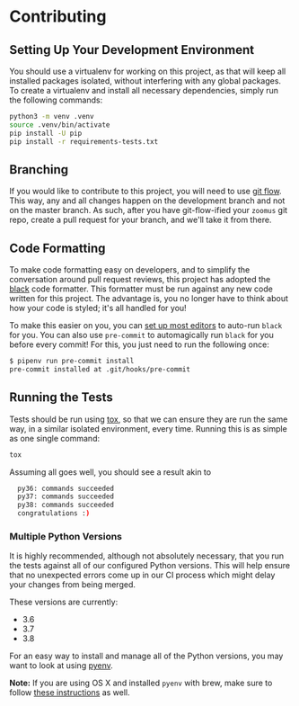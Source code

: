 # Contributing

## Setting Up Your Development Environment

You should use a virtualenv for working on this project, as that will keep all
installed packages isolated, without interfering with any global packages. To
create a virtualenv and install all necessary dependencies, simply run the
following commands:

```sh
python3 -m venv .venv
source .venv/bin/activate
pip install -U pip
pip install -r requirements-tests.txt
```

## Branching

If you would like to contribute to this project, you will need to use
[git flow](https://github.com/nvie/gitflow). This way, any and all changes
happen on the development branch and not on the master branch. As such, after
you have git-flow-ified your `zoomus` git repo, create a pull request for your
branch, and we'll take it from there.

## Code Formatting

To make code formatting easy on developers, and to simplify the conversation
around pull request reviews, this project has adopted the
[black](https://pypi.org/project/black/) code formatter. This formatter must
be run against any new code written for this project. The advantage is, you
no longer have to think about how your code is styled; it's all handled for you!

To make this easier on you, you can [set up most editors][black-editors] to
auto-run `black` for you. You can also use `pre-commit` to automagically run
`black` for you before every commit! For this, you just need to run the following
once:

```sh
$ pipenv run pre-commit install
pre-commit installed at .git/hooks/pre-commit
```

## Running the Tests

Tests should be run using [tox](https://pypi.python.org/pypi/tox), so that we
can ensure they are run the same way, in a similar isolated environment, every
time. Running this is as simple as one single command:

```sh
tox
```

Assuming all goes well, you should see a result akin to

```sh
  py36: commands succeeded
  py37: commands succeeded
  py38: commands succeeded
  congratulations :)
```

### Multiple Python Versions

It is highly recommended, although not absolutely necessary, that you run the tests
against all of our configured Python versions. This will help ensure that no
unexpected errors come up in our CI process which might delay your changes from
being merged.

These versions are currently:

* 3.6
* 3.7
* 3.8

For an easy way to install and manage all of the Python versions, you may want
to look at using [pyenv](https://github.com/pyenv/pyenv).

**Note:** If you are using OS X and installed `pyenv` with brew, make sure to
follow [these instructions](https://github.com/pyenv/pyenv#homebrew-on-macos)
as well.

[black-editors]: https://github.com/psf/black#editor-integration
